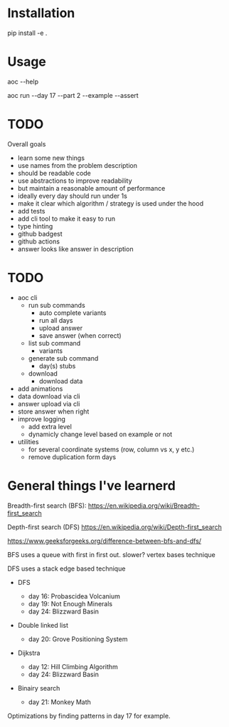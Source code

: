 # Installation

pip install -e .

# Usage

aoc --help

aoc run --day 17 --part 2 --example --assert

# TODO

Overall goals

* learn some new things
* use names from the problem description
* should be readable code
* use abstractions to improve readability
* but maintain a reasonable amount of performance
* ideally every day should run under 1s
* make it clear which algorithm / strategy is used under the hood
* add tests
* add cli tool to make it easy to run
* type hinting
* github badgest
* github actions
* answer looks like answer in description


# TODO

* aoc cli
    * run sub commands
        * auto complete variants
        * run all days
        * upload answer
        * save answer (when correct)
    * list sub command
        * variants
    * generate sub command
        *  day(s) stubs
    * download
        * download data
* add animations
* data download via cli
* answer upload via cli
* store answer when right
* improve logging
    * add extra level
    * dynamicly change level based on example or not
* utilities
    * for several coordinate systems (row, column vs x, y etc.)
    * remove duplication form days


# General things I've learnerd

Breadth-first search (BFS):
https://en.wikipedia.org/wiki/Breadth-first_search

Depth-first search (DFS)
https://en.wikipedia.org/wiki/Depth-first_search


https://www.geeksforgeeks.org/difference-between-bfs-and-dfs/

BFS uses a queue with first in first out. slower?
vertex bases technique

DFS uses a stack
edge based technique

* DFS
    * day 16: Probascidea Volcanium
    * day 19: Not Enough Minerals
    * day 24: Blizzward Basin

* Double linked list
    * day 20: Grove Positioning System

* Dijkstra
    * day 12: Hill Climbing Algorithm
    * day 24: Blizzward Basin

* Binairy search
    * day 21: Monkey Math

Optimizations by finding patterns in day 17 for example.